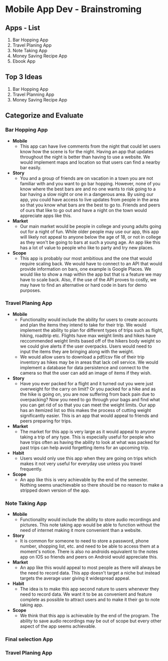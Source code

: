 # Mobile App Dev - Brainstroming

## Apps - List
1. Bar Hopping App
2. Travel Planing App
3. Note Taking App
4. Money Saving Recipe App 
5. Ebook App

## Top 3 Ideas
1. Bar Hopping App 
2. Travel Planning App
3. Money Saving Recipe App

## Categorize and Evaluate

### Bar Hopping App
- **Mobile**
   - This app can have live comments from the night that could let users know how the scene is for the night. Having an app that updates throughout the night is better than having to use a website. We would implement maps and location so that users can find a nearby bar easily.
- **Story**
    - You and a group of friends are on vacation in a town you are not familiar with and you want to go bar hopping. However, none of you know where the best bars are and no one wants to risk going to a bar having a slow night or one in a dangerous area. By using our app, you could have access to live updates from people in the area so that you know what bars are the best to go to. Friends and peers of ours that like to go out and have a night on the town would appreciate apps like this.
- **Market**
    - Our main market would be people in college and young adults going out for a night of fun. While older people may use our app, this app will likely not appeal to anyone below the age of 18, or not in college as they won't be going to bars at such a young age. An app like this has a lot of value to people who like to party and try new places.
- **Scope**
    - This app is probably our most ambitious and the one that would require scaling back. We would have to connect to an API that would provide information on bars, one example is Google Places. We would like to show a map within the app but that is a feature we may have to scale back. Also, if the use of the API proves to costly, we may have to find an alternative or hard code in bars for demo purposes.

### Travel Planing App
- **Mobile**
    - Functionality would include the ability for users to create accounts and plan the items they intend to take for their trip. We would implement the ability to plan for different types of trips such as flight, hiking, roadtrip etc. Flights have max weight limits and hikes have reccommended weight limits based off of the hikers body weight so we could give alerts if the user overpacks. Users would need to input the items they are bringing along with the weight. 
    - We would allow users to download a pdf/csv file of their trip inventory as hikes may be in areas that lack cell service. We would implement a database for data persistence and connect to the camera so that the user can add an image of items if they wish.
- **Story**
    - Have you ever packed for a flight and it turned out you were just overweight for the carry on limit? Or you packed for a hike and as the hike is going on, you are now suffering from back pain due to overpacking? Now you need to go through your bags and find what you can get rid of so that you can meet the weight limits. Our app has an itemized list so this makes the process of cutting weight significantly easier. This is an app that would appeal to friends and peers preparing for trips.
- **Market**
    - The market for this app is very large as it would appeal to anyone taking a trip of any type. This is especially useful for people who have trips often as having the ability to look at what was packed for past trips can help avoid forgetting items for an upcoming trip.
- **Habit**
    - Users would only use this app when they are going on trips which makes it not very useful for everyday use unless you travel frequently.
- **Scope**
    - An app like this is very achievable by the end of the semester. Nothing seems unachievable so there should be no reason to make a stripped down version of the app.
### Note Taking App
- **Mobile**
  - Functionality would include the ability to store audio recordings and pictures. This note taking app would be able to function without the need of internet making it more convenient than a website.
- **Story**
  - It is common for someone to need to store a password, phone number, shopping list, etc. and need to be able to access them at a moment's notice. There is also no androids equivalent to the notes app on IOS so friends and peers on Android would appreciate this.
- **Market**
    - An app like this would appeal to most people as there will always be the need to record data. This app doesn't target a niche but instead targets the average user giving it widespread appeal.
- **Habit**
    - The idea is to make this app second nature to users whenever they need to record data. We want it to be as convenient and feature complete as possible to attract users and to make it their go to note taking app.
- **Scope**
    - We think that this app is achievable by the end of the program. The ability to save audio recordings may be out of scope but every other aspect of the app seems achievable.

### Final selection App

### Travel Planing App


